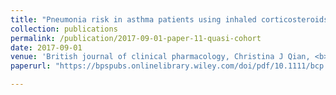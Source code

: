```yaml
---
title: "Pneumonia risk in asthma patients using inhaled corticosteroids: a quasi‐cohort study"
collection: publications
permalink: /publication/2017-09-01-paper-11-quasi-cohort
date: 2017-09-01
venue: 'British journal of clinical pharmacology, Christina J Qian, <b>Janie Coulombe</b>, Samy Suissa, Pierre Ernst'
paperurl: "https://bpspubs.onlinelibrary.wiley.com/doi/pdf/10.1111/bcp.13295"

---
```

